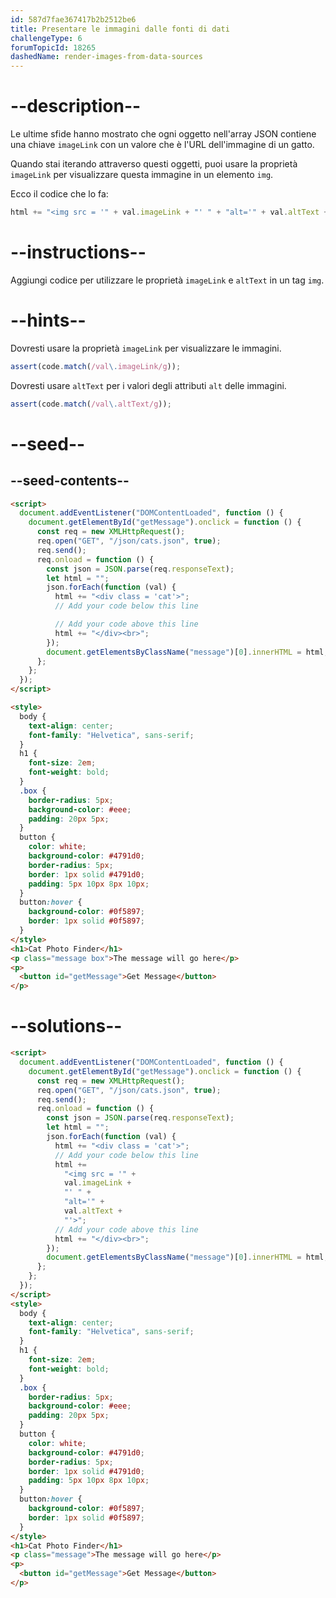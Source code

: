 ```yaml
---
id: 587d7fae367417b2b2512be6
title: Presentare le immagini dalle fonti di dati
challengeType: 6
forumTopicId: 18265
dashedName: render-images-from-data-sources
---
```


# --description--

Le ultime sfide hanno mostrato che ogni oggetto nell'array JSON contiene una chiave `imageLink` con un valore che è l'URL dell'immagine di un gatto.

Quando stai iterando attraverso questi oggetti, puoi usare la proprietà `imageLink` per visualizzare questa immagine in un elemento `img`.

Ecco il codice che lo fa:

```js
html += "<img src = '" + val.imageLink + "' " + "alt='" + val.altText + "'>";
```

# --instructions--

Aggiungi codice per utilizzare le proprietà `imageLink` e `altText` in un tag `img`.

# --hints--

Dovresti usare la proprietà `imageLink` per visualizzare le immagini.

```js
assert(code.match(/val\.imageLink/g));
```

Dovresti usare `altText` per i valori degli attributi `alt` delle immagini.

```js
assert(code.match(/val\.altText/g));
```

# --seed--

## --seed-contents--

```html
<script>
  document.addEventListener("DOMContentLoaded", function () {
    document.getElementById("getMessage").onclick = function () {
      const req = new XMLHttpRequest();
      req.open("GET", "/json/cats.json", true);
      req.send();
      req.onload = function () {
        const json = JSON.parse(req.responseText);
        let html = "";
        json.forEach(function (val) {
          html += "<div class = 'cat'>";
          // Add your code below this line

          // Add your code above this line
          html += "</div><br>";
        });
        document.getElementsByClassName("message")[0].innerHTML = html;
      };
    };
  });
</script>

<style>
  body {
    text-align: center;
    font-family: "Helvetica", sans-serif;
  }
  h1 {
    font-size: 2em;
    font-weight: bold;
  }
  .box {
    border-radius: 5px;
    background-color: #eee;
    padding: 20px 5px;
  }
  button {
    color: white;
    background-color: #4791d0;
    border-radius: 5px;
    border: 1px solid #4791d0;
    padding: 5px 10px 8px 10px;
  }
  button:hover {
    background-color: #0f5897;
    border: 1px solid #0f5897;
  }
</style>
<h1>Cat Photo Finder</h1>
<p class="message box">The message will go here</p>
<p>
  <button id="getMessage">Get Message</button>
</p>
```

# --solutions--

```html
<script>
  document.addEventListener("DOMContentLoaded", function () {
    document.getElementById("getMessage").onclick = function () {
      const req = new XMLHttpRequest();
      req.open("GET", "/json/cats.json", true);
      req.send();
      req.onload = function () {
        const json = JSON.parse(req.responseText);
        let html = "";
        json.forEach(function (val) {
          html += "<div class = 'cat'>";
          // Add your code below this line
          html +=
            "<img src = '" +
            val.imageLink +
            "' " +
            "alt='" +
            val.altText +
            "'>";
          // Add your code above this line
          html += "</div><br>";
        });
        document.getElementsByClassName("message")[0].innerHTML = html;
      };
    };
  });
</script>
<style>
  body {
    text-align: center;
    font-family: "Helvetica", sans-serif;
  }
  h1 {
    font-size: 2em;
    font-weight: bold;
  }
  .box {
    border-radius: 5px;
    background-color: #eee;
    padding: 20px 5px;
  }
  button {
    color: white;
    background-color: #4791d0;
    border-radius: 5px;
    border: 1px solid #4791d0;
    padding: 5px 10px 8px 10px;
  }
  button:hover {
    background-color: #0f5897;
    border: 1px solid #0f5897;
  }
</style>
<h1>Cat Photo Finder</h1>
<p class="message">The message will go here</p>
<p>
  <button id="getMessage">Get Message</button>
</p>
```
